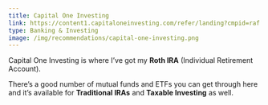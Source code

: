 ```yaml
---
title: Capital One Investing
link: https://content1.capitaloneinvesting.com/refer/landing?cmpid=raf.RAF16*2100002122744&sbpage=promotions%2Fdefault.aspx
type: Banking & Investing
image: /img/recommendations/capital-one-investing.png
---
```


Capital One Investing is where I’ve got my __Roth IRA__ (Individual Retirement Account).

There’s a good number of mutual funds and ETFs you can get through here and it’s available for __Traditional IRAs__ and __Taxable Investing__ as well.
